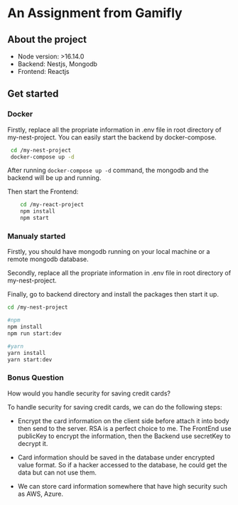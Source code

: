 # An Assignment from Gamifly

## About the project
- Node version: >16.14.0
- Backend: Nestjs, Mongodb
- Frontend: Reactjs

## Get started

### Docker
Firstly, replace all the propriate information in .env file in root directory of my-nest-project.
You can easily start the backend by docker-compose.
```bash
 cd /my-nest-project
 docker-compose up -d
```

After running `docker-compose up -d` command, the mongodb and the backend will be up and running.

Then start the Frontend:

```bash
    cd /my-react-project
    npm install
    npm start
```

### Manualy started
Firstly, you should have mongodb running on your local machine or a remote mongodb database.

Secondly, replace all the propriate information in .env file in root directory of my-nest-project.

Finally, go to backend directory and install the packages then start it up.

```bash
cd /my-nest-project

#npm
npm install
npm run start:dev

#yarn
yarn install
yarn start:dev

```


### Bonus Question
How would you handle security for saving credit cards?

To handle security for saving credit cards, we can do the following steps:

- Encrypt the card information on the client side before attach it into body then send to the server. RSA is a perfect choice to me. The FrontEnd use publicKey to encrypt the information, then the Backend use secretKey to decrypt it.

- Card information should be saved in the database under encrypted value format. So if a hacker accessed to the database, he could get the data but can not use them.

- We can store card information somewhere that have high security such as AWS, Azure.